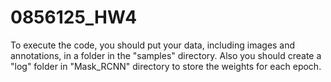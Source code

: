 # 0856125_HW4
To execute the code, you should put your data, including images and annotations, in a folder in the "samples" directory. Also you should create a "log" folder in "Mask_RCNN" directory to store the weights for each epoch.
